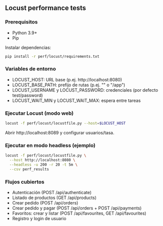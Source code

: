 ## Locust performance tests

### Prerequisitos
- Python 3.9+
- Pip

Instalar dependencias:

```bash
pip install -r perf/locust/requirements.txt
```

### Variables de entorno
- LOCUST_HOST: URL base (p.ej. http://localhost:8080)
- LOCUST_BASE_PATH: prefijo de rutas (p.ej. "" o "/app")
- LOCUST_USERNAME y LOCUST_PASSWORD: credenciales (por defecto test/password)
- LOCUST_WAIT_MIN y LOCUST_WAIT_MAX: espera entre tareas

### Ejecutar Locust (modo web)

```bash
locust -f perf/locust/locustfile.py --host=$LOCUST_HOST
```

Abrir http://localhost:8089 y configurar usuarios/tasa.

### Ejecutar en modo headless (ejemplo)

```bash
locust -f perf/locust/locustfile.py \
  --host http://localhost:8080 \
  --headless -u 200 -r 20 -t 5m \
  --csv perf_results
```

### Flujos cubiertos
- Autenticación (POST /api/authenticate)
- Listado de productos (GET /api/products)
- Crear pedido (POST /api/orders)
- Crear pedido y pagar (POST /api/orders + POST /api/payments)
- Favoritos: crear y listar (POST /api/favourites, GET /api/favourites)
- Registro y login de usuario


